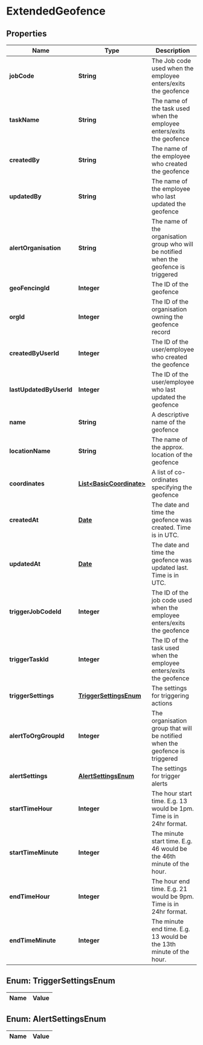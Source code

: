 

# ExtendedGeofence

## Properties

Name | Type | Description | Notes
------------ | ------------- | ------------- | -------------
**jobCode** | **String** | The Job code used when the employee enters/exits the geofence |  [optional]
**taskName** | **String** | The name of the task used when the employee enters/exits the geofence |  [optional]
**createdBy** | **String** | The name of the employee who created the geofence |  [optional]
**updatedBy** | **String** | The name of the employee who last updated the geofence |  [optional]
**alertOrganisation** | **String** | The name of the organisation group who will be notified when the geofence is triggered |  [optional]
**geoFencingId** | **Integer** | The ID of the geofence |  [optional]
**orgId** | **Integer** | The ID of the organisation owning the geofence record |  [optional]
**createdByUserId** | **Integer** | The ID of the user/employee who created the geofence |  [optional]
**lastUpdatedByUserId** | **Integer** | The ID of the user/employee who last updated the geofence |  [optional]
**name** | **String** | A descriptive name of the geofence |  [optional]
**locationName** | **String** | The name of the approx. location of the geofence |  [optional]
**coordinates** | [**List&lt;BasicCoordinate&gt;**](BasicCoordinate.md) | A list of co-ordinates specifying the geofence |  [optional]
**createdAt** | [**Date**](Date.md) | The date and time the geofence was created.  Time is in UTC. |  [optional]
**updatedAt** | [**Date**](Date.md) | The date and time the geofence was updated last.  Time is in UTC. |  [optional]
**triggerJobCodeId** | **Integer** | The ID of the job code used when the employee enters/exits the geofence |  [optional]
**triggerTaskId** | **Integer** | The ID of the task used when the employee enters/exits the geofence |  [optional]
**triggerSettings** | [**TriggerSettingsEnum**](#TriggerSettingsEnum) | The settings for triggering actions |  [optional]
**alertToOrgGroupId** | **Integer** | The organisation group that will be notified when the geofence is triggered |  [optional]
**alertSettings** | [**AlertSettingsEnum**](#AlertSettingsEnum) | The settings for trigger alerts |  [optional]
**startTimeHour** | **Integer** | The hour start time. E.g. 13 would be 1pm.  Time is in 24hr format. |  [optional]
**startTimeMinute** | **Integer** | The minute start time.  E.g. 46 would be the 46th minute of the hour. |  [optional]
**endTimeHour** | **Integer** | The hour end time. E.g. 21 would be 9pm.  Time is in 24hr format. |  [optional]
**endTimeMinute** | **Integer** | The minute end time.  E.g. 13 would be the 13th minute of the hour. |  [optional]


## Enum: TriggerSettingsEnum

Name | Value
---- | -----


## Enum: AlertSettingsEnum

Name | Value
---- | -----




